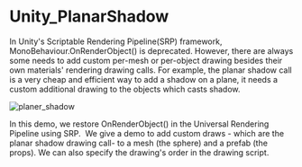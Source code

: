 # Unity_PlanarShadow
In Unity's Scriptable Rendering Pipeline(SRP) framework, MonoBehaviour.OnRenderObject() is deprecated. However, there are always some needs to add custom per-mesh or per-object drawing besides their own materials' rendering drawing calls. For example, the planar shadow call is a very cheap and efficient way to add a shadow on a plane, it needs a custom additional drawing to the objects which casts shadow.

![planer_shadow](https://github.com/sienaiwun/publicImgs/blob/master/imgs/planer_shadow.gif?raw=true)

In this demo, we restore OnRenderObject() in the Universal Rendering Pipeline using SRP.  We give a demo to add custom draws - which are the planar shadow drawing call- to a mesh (the sphere) and a prefab (the props). We can also specify the drawing's order in the drawing script.
